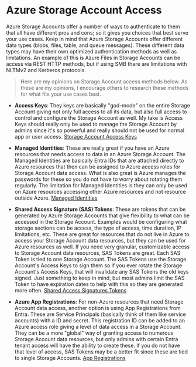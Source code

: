 # Azure Storage Account Access

Azure Storage Accounts offer a number of ways to authenticate to them that all have different pros and cons; so it gives you choices that best serve your use cases. Keep in mind that Azure Storage Accounts offer different data types (blobs, files, table, and queue messages). These different data types may have their own optimized authentication methods as well as limitations. An example of this is Azure Files in Storage Accounts can be access via REST HTTP methods, but if using SMB there are limitations with NLTMv2 and Kerberos protocols. 

> Here are my opinions on Storage Account access methods below. As these are my opinions, I encourage others to research these methods for what fits your use cases best. 

- **Access Keys**: They keys are basically "god-mode" on the entire Storage Account giving not only full access to all its data, but also full access to control and configure the Storage Account as well. My take is Access Keys should really only be used to manage the Storage Account by admins since it's so powerful and really should not be used for normal app or user access. [Storage Account Access Keys](https://learn.microsoft.com/en-us/azure/storage/common/storage-account-keys-manage?tabs=azure-portal#protect-your-access-keys)

- **Managed Identities**: These are really great if you have an Azure resources that needs access to data in an Azure Storage Account. The Managed Identities are basically Entra IDs that are attached directly to Azure resources that then can be assigned to Azure access roles for Storage Account data access. What is also great is Azure manages the passwords for these so you do not have to worry about rotating them regularly. The limitation for Managed Identities is they can only be used on Azure resources accessing other Azure resources and not resource outside Azure. [Managed Identities](https://learn.microsoft.com/en-us/entra/identity/managed-identities-azure-resources/overview)

- **Shared Access Signature (SAS) Tokens**: These are tokens that can be generated by Azure Storage Accounts that give flexibility to what can be accessed in the Storage Account. Examples would be configuring what storage sections can be access, the type of access, time duration, IP limitations, etc. These are great for resources that do not live in Azure to access your Storage Account data resources, but they can be used for Azure resources as well. If you need very granular, customizable access to Storage Account data resources, SAS Tokens are great. Each SAS Token is tied to one Storage Account. The SAS Tokens use the Storage Account's Access Keys to sign them so if you ever rotate the Storage Account's Access Keys, that will invalidate any SAS Tokens the old keys signed. Just something to keep in mind, but most admins limit the SAS Token to have expiration dates to help with this so they are generated more often. [Shared Access Signatures Tokens ](https://learn.microsoft.com/en-us/azure/storage/common/storage-sas-overview)

- **Azure App Registrations**: For non-Azure resources that need Storage Account data access, another option is using App Registrations from Entra. These are Service Principals (basically think of them like service accounts) with a ID and secret. This registration ID can be added to an Azure access role giving a level of data access in a Storage Account. They can be a more "global" way of granting access to numerous Storage Account data resources, but only admins with certain Entra tenant access will have the ability to create these. If you do not have that level of access, SAS Tokens may be a better fit since these are tied to single Storage Accounts. [App Registrations](https://learn.microsoft.com/en-us/entra/identity-platform/quickstart-register-app#add-credentials)